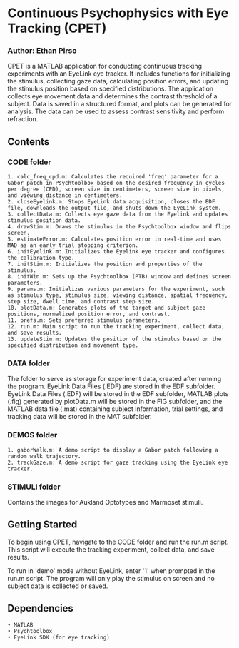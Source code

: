 # Continuous Psychophysics with Eye Tracking (CPET)

### Author: Ethan Pirso

CPET is a MATLAB application for conducting continuous tracking experiments with an EyeLink eye tracker. It includes functions for initializing the stimulus, collecting gaze data, calculating position errors, and updating the stimulus position based on specified distributions. The application collects eye movement data and determines the contrast threshold of a subject. Data is saved in a structured format, and plots can be generated for analysis. The data can be used to assess contrast sensitivity and perform refraction.

## Contents

### CODE folder
    1. calc_freq_cpd.m: Calculates the required 'freq' parameter for a Gabor patch in Psychtoolbox based on the desired frequency in cycles per degree (CPD), screen size in centimeters, screen size in pixels, and viewing distance in centimeters.
    2. closeEyelink.m: Stops EyeLink data acquisition, closes the EDF file, downloads the output file, and shuts down the EyeLink system.
    3. collectData.m: Collects eye gaze data from the Eyelink and updates stimulus position data.
    4. drawStim.m: Draws the stimulus in the Psychtoolbox window and flips screen.
    5. estimateError.m: Calculates position error in real-time and uses MAD as an early trial stopping criterion.
    6. initEyelink.m: Initializes the Eyelink eye tracker and configures the calibration type.
    7. initStim.m: Initializes the position and properties of the stimulus.
    8. initWin.m: Sets up the Psychtoolbox (PTB) window and defines screen parameters.
    9. params.m: Initializes various parameters for the experiment, such as stimulus type, stimulus size, viewing distance, spatial frequency, step size, dwell time, and contrast step size.
    10. plotData.m: Generates plots of the target and subject gaze positions, normalized position error, and contrast.
    11. prefs.m: Sets preferred stimulus parameters.
    12. run.m: Main script to run the tracking experiment, collect data, and save results.
    13. updateStim.m: Updates the position of the stimulus based on the specified distribution and movement type.
    
### DATA folder
The folder to serve as storage for experiment data, created after running the program. EyeLink Data Files (.EDF) are stored in the EDF subfolder. EyeLink Data Files (.EDF) will be stored in the EDF subfolder, MATLAB plots (.fig) generated by plotData.m will be stored in the FIG subfolder, and the MATLAB data file (.mat) containing subject information, trial settings, and tracking data will be stored in the MAT subfolder.

### DEMOS folder
    1. gaborWalk.m: A demo script to display a Gabor patch following a random walk trajectory.
    2. trackGaze.m: A demo script for gaze tracking using the EyeLink eye tracker.

### STIMULI folder
Contains the images for Aukland Optotypes and Marmoset stimuli.

## Getting Started
To begin using CPET, navigate to the CODE folder and run the run.m script. This script will execute the tracking experiment, collect data, and save results.

To run in 'demo' mode without EyeLink, enter '1' when prompted in the run.m script. The program will only play the stimulus on screen and no subject data is collected or saved.

## Dependencies
    • MATLAB
    • Psychtoolbox
    • EyeLink SDK (for eye tracking)
